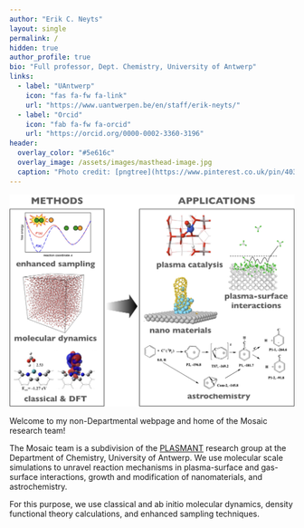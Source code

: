 ```yaml
---
author: "Erik C. Neyts"
layout: single
permalink: /
hidden: true
author_profile: true
bio: "Full professor, Dept. Chemistry, University of Antwerp"
links:
  - label: "UAntwerp"
    icon: "fas fa-fw fa-link"
    url: "https://www.uantwerpen.be/en/staff/erik-neyts/"
  - label: "Orcid"
    icon: "fab fa-fw fa-orcid"
    url: "https://orcid.org/0000-0002-3360-3196"
header:
  overlay_color: "#5e616c"
  overlay_image: /assets/images/masthead-image.jpg
  caption: "Photo credit: [pngtree](https://www.pinterest.co.uk/pin/403283341624204549/)"
---
```

![image-center](/assets/images/Frontimage-new.jpg)

Welcome to my non-Departmental webpage and home of the Mosaic research team!

The Mosaic team is a subdivision of the [PLASMANT](https://www.uantwerpen.be/en/research-groups/plasmant/) research group at the Department of Chemistry, University of Antwerp. We use molecular scale simulations to unravel reaction mechanisms in plasma-surface and gas-surface interactions, growth and modification of nanomaterials, and astrochemistry. 

For this purpose, we use classical and ab initio molecular dynamics, density functional theory calculations, and enhanced sampling techniques. 
